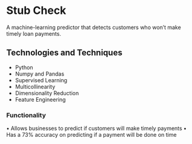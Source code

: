 # Stub Check

A machine-learning predictor that detects customers who won’t make timely loan payments. 

## Technologies and Techniques

- Python
- Numpy and Pandas
- Supervised Learning
- Multicollinearity
- Dimensionality Reduction
- Feature Engineering

### Functionality

• Allows businesses to predict if customers will make timely payments
• Has a 73% accuracy on predicting if a payment will be done on time
